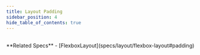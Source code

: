 ```yaml
---
title: Layout Padding
sidebar_position: 4
hide_table_of_contents: true
---
```


<DarumaPlayer
  src='https://raw.githubusercontent.com/verygoodgraphics/resource/main/feature/flex_layout/flex_layout__padding.daruma'
/>

<br />
**Related Specs**
- [FlexboxLayout](specs/layout/flexbox-layout#padding)
